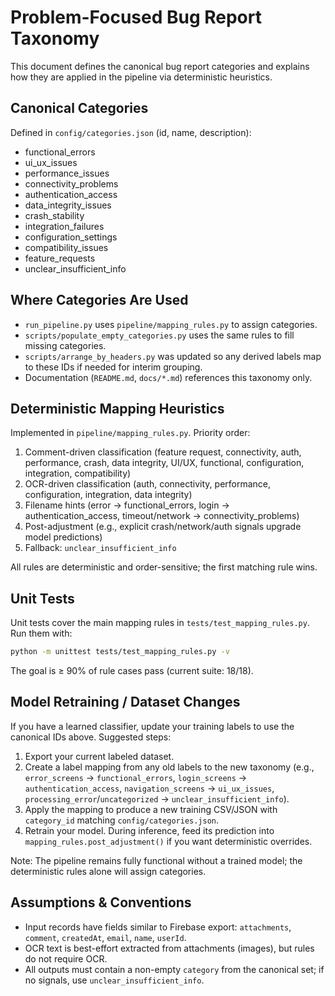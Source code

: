 # Problem-Focused Bug Report Taxonomy

This document defines the canonical bug report categories and explains how they are applied in the pipeline via deterministic heuristics.

## Canonical Categories

Defined in `config/categories.json` (id, name, description):

- functional_errors
- ui_ux_issues
- performance_issues
- connectivity_problems
- authentication_access
- data_integrity_issues
- crash_stability
- integration_failures
- configuration_settings
- compatibility_issues
- feature_requests
- unclear_insufficient_info

## Where Categories Are Used

- `run_pipeline.py` uses `pipeline/mapping_rules.py` to assign categories.
- `scripts/populate_empty_categories.py` uses the same rules to fill missing categories.
- `scripts/arrange_by_headers.py` was updated so any derived labels map to these IDs if needed for interim grouping.
- Documentation (`README.md`, `docs/*.md`) references this taxonomy only.

## Deterministic Mapping Heuristics

Implemented in `pipeline/mapping_rules.py`. Priority order:

1. Comment-driven classification (feature request, connectivity, auth, performance, crash, data integrity, UI/UX, functional, configuration, integration, compatibility)
2. OCR-driven classification (auth, connectivity, performance, configuration, integration, data integrity)
3. Filename hints (error → functional_errors, login → authentication_access, timeout/network → connectivity_problems)
4. Post-adjustment (e.g., explicit crash/network/auth signals upgrade model predictions)
5. Fallback: `unclear_insufficient_info`

All rules are deterministic and order-sensitive; the first matching rule wins.

## Unit Tests

Unit tests cover the main mapping rules in `tests/test_mapping_rules.py`.
Run them with:

```bash
python -m unittest tests/test_mapping_rules.py -v
```

The goal is ≥ 90% of rule cases pass (current suite: 18/18).

## Model Retraining / Dataset Changes

If you have a learned classifier, update your training labels to use the canonical IDs above. Suggested steps:

1. Export your current labeled dataset.
2. Create a label mapping from any old labels to the new taxonomy (e.g., `error_screens` → `functional_errors`, `login_screens` → `authentication_access`, `navigation_screens` → `ui_ux_issues`, `processing_error`/`uncategorized` → `unclear_insufficient_info`).
3. Apply the mapping to produce a new training CSV/JSON with `category_id` matching `config/categories.json`.
4. Retrain your model. During inference, feed its prediction into `mapping_rules.post_adjustment()` if you want deterministic overrides.

Note: The pipeline remains fully functional without a trained model; the deterministic rules alone will assign categories.

## Assumptions & Conventions

- Input records have fields similar to Firebase export: `attachments`, `comment`, `createdAt`, `email`, `name`, `userId`.
- OCR text is best-effort extracted from attachments (images), but rules do not require OCR.
- All outputs must contain a non-empty `category` from the canonical set; if no signals, use `unclear_insufficient_info`.
